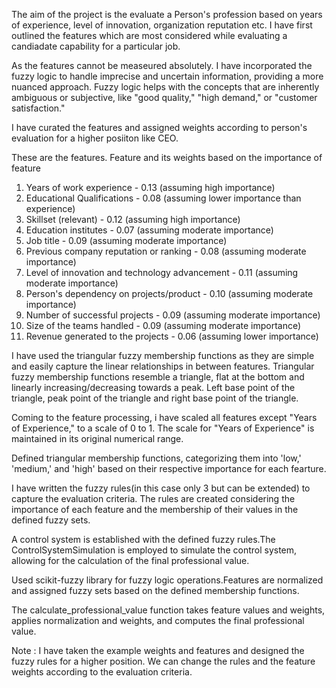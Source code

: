The aim of the project is the evaluate a Person's profession based on years of experience, level of innovation, organization reputation etc.
I have first outlined the features which are most considered while evaluating a candiadate capability for a particular job.

As the features cannot be measeured absolutely. I have incorporated the fuzzy logic to handle imprecise and uncertain information, providing a more nuanced approach. Fuzzy logic helps with the concepts that are inherently ambiguous or subjective, like "good quality," "high demand," or "customer satisfaction."

I have curated the features and assigned weights according to person's evaluation for a higher posiiton like CEO.

These are the features.
Feature and its weights based on the importance of feature

1. Years of work experience - 0.13 (assuming high importance)
2. Educational Qualifications - 0.08 (assuming lower importance than experience)
3. Skillset (relevant) -  0.12 (assuming high importance)
4. Education institutes - 0.07 (assuming moderate importance)
5. Job title - 0.09 (assuming moderate importance)
6. Previous company reputation or ranking - 0.08 (assuming moderate importance)
7. Level of innovation and technology advancement - 0.11 (assuming moderate importance)
8. Person's dependency on projects/product - 0.10 (assuming moderate importance)
9. Number of successful projects - 0.09 (assuming moderate importance)
10. Size of the teams handled - 0.09 (assuming moderate importance)
11. Revenue generated to the projects - 0.06 (assuming lower importance)


I have used the triangular fuzzy membership functions as they are simple and easily capture the linear relationships in between features.
Triangular fuzzy membership functions resemble a triangle, flat at the bottom and linearly increasing/decreasing towards a peak. Left base point of the triangle, peak point of the triangle and right base point of the triangle.

Coming to the feature processing, i have scaled all features except "Years of Experience," to a scale of 0 to 1. The scale for "Years of Experience" is maintained in its original numerical range.

Defined triangular membership functions, categorizing them into 'low,' 'medium,' and 'high' based on their respective importance for each fearture.

I have written the fuzzy rules(in this case only 3 but can be extended) to capture the evaluation criteria. The rules are created considering the importance of each feature and the membership of their values in the defined fuzzy sets.

A control system is established with the defined fuzzy rules.The ControlSystemSimulation is employed to simulate the control system, allowing for the calculation of the final professional value.

Used scikit-fuzzy library for fuzzy logic operations.Features are normalized and assigned fuzzy sets based on the defined membership functions.

The calculate_professional_value function takes feature values and weights, applies normalization and weights, and computes the final professional value.

Note : I have taken the example weights and features and designed the fuzzy rules for a higher position. We can change the rules and the feature weights according to the evaluation criteria.
